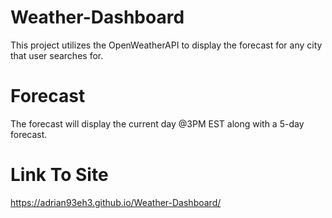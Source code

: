 # Weather-Dashboard
This project utilizes the OpenWeatherAPI to display the forecast for any city that user searches for.

# Forecast
The forecast will display the current day @3PM EST along with a 5-day forecast.

# Link To Site
https://adrian93eh3.github.io/Weather-Dashboard/

